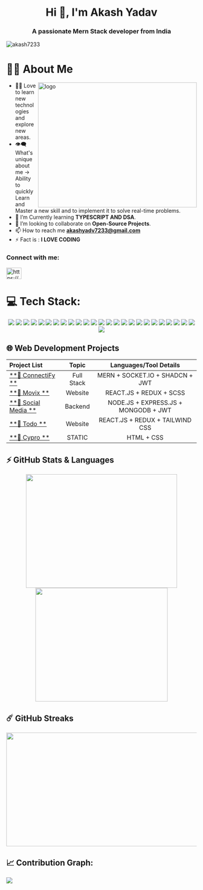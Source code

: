 

<!--[![MasterHead](Akash.png)] -->
<h1 align="center">Hi 👋, I'm Akash Yadav</h1>
<h3 align="center">A passionate Mern Stack developer from India</h3>

<p align="left"> <img src="https://komarev.com/ghpvc/?username=akash7233&label=Profile%20views&color=0e75b6&style=flat" alt="akash7233" /> </p>

# 🙋‍♂️ About Me
<div><img align="right" src="https://stats.quine.sh/akash7233/github?theme=dark" title="Quine Stats Card" alt="logo" height="330" width="420"></div>

- 👨‍💻 Love to learn new technologies and explore new areas.
- 👁‍🗨 What's unique about me → Ability to quickly Learn and Master
  a new skill and to implement it to solve real-time problems.
- 📘 I’m Currently learning **TYPESCRIPT AND DSA**.
- 👯 I’m looking to collaborate on **Open-Source Projects**.
- 📫 How to reach me **akashyadv7233@gmail.com**
- ⚡ Fact is : **I LOVE CODING**


<h3 align="left">Connect with me:</h3>
<p align="left">
<a href="https://www.linkedin.com/in/akashyadav33" target="blank"><img align="center" src="https://raw.githubusercontent.com/rahuldkjain/github-profile-readme-generator/master/src/images/icons/Social/linked-in-alt.svg" alt="https://www.linkedin.com/in/akashyadav33" height="30" width="40" /></a>

<!-- # # 🙋‍♂️ About Me

<div><img align="right" src="https://stats.quine.sh/akash7233/github?theme=dark" title="Quine Stats Card" alt="logo" height="330" width="420"></div>


🔭 I’m currently working on Connectify - A social media platform<br><br>🌱 I’m presently learning NextJS<br><br>💬 Ask me about Frontend, MERN Stack<br><br>📫 How to reach me akashyadv7233@gmail.com
 -->

# 💻 Tech Stack:
<p align="center">
  <img src="https://img.shields.io/badge/html-%2300599C.svg?style=for-the-badge&logo=c%2B%2B&logoColor=white" />
  <img src="https://img.shields.io/badge/css3-%231572B6.svg?style=for-the-badge&logo=css3&logoColor=white" />
  <img src="https://img.shields.io/badge/javascript-%23F0DB4F.svg?style=for-the-badge&logo=Javascript&logoColor=white" />
  <img src="https://img.shields.io/badge/tailwindcss-%2338B2AC.svg?style=for-the-badge&logo=tailwind-css&logoColor=white" />
  <img src="https://img.shields.io/badge/react-%2320232a.svg?style=for-the-badge&logo=react&logoColor=%2361DAFB" />
  <img src="https://img.shields.io/badge/typescript-%23007ACC.svg?style=for-the-badge&logo=typescript&logoColor=white" />
  <img src="https://img.shields.io/badge/Context--Api-000000?style=for-the-badge&logo=react" />
  <img src="https://img.shields.io/badge/daisyui-5A0EF8?style=for-the-badge&logo=daisyui&logoColor=white" />
  <img src="https://img.shields.io/badge/redux-%23593d88.svg?style=for-the-badge&logo=redux&logoColor=white" />
  <img src="https://img.shields.io/badge/JWT-black?style=for-the-badge&logo=JSON%20web%20tokens" />
  <img src="https://img.shields.io/badge/express.js-%23404d59.svg?style=for-the-badge&logo=express&logoColor=%2361DAFB" />
  <img src="https://img.shields.io/badge/node.js-6DA55F?style=for-the-badge&logo=node.js&logoColor=white" />
  <img src="https://img.shields.io/badge/NODEMON-%23323330.svg?style=for-the-badge&logo=nodemon&logoColor=%BBDEAD" />
  <img src="https://img.shields.io/badge/Next-black?style=for-the-badge&logo=next.js&logoColor=white" />
  <img src="https://img.shields.io/badge/mysql-%23d9ead3.svg?style=for-the-badge&logo=mysql&logoColor=blue" />
  <img src="https://img.shields.io/badge/MongoDB-%234ea94b.svg?style=for-the-badge&logo=mongodb&logoColor=white" />
  <img src="https://img.shields.io/badge/Postman-FF6C37?style=for-the-badge&logo=postman&logoColor=white" />
  <img src="https://img.shields.io/badge/vercel-%23000000.svg?style=for-the-badge&logo=vercel&logoColor=white" />
  <img src="https://img.shields.io/badge/Render-%46E3B7.svg?style=for-the-badge&logo=render&logoColor=white" />
  <img src="https://img.shields.io/badge/github%20pages-121013?style=for-the-badge&logo=github&logoColor=white" />
  <img src="https://img.shields.io/badge/github%20actions-%232671E5.svg?style=for-the-badge&logo=githubactions&logoColor=white" />
  <img src="https://img.shields.io/badge/github-%23121011.svg?style=for-the-badge&logo=github&logoColor=white" />
  <img src="https://img.shields.io/badge/Socket.io-black?style=for-the-badge&logo=socket.io&badgeColor=010101" />
  <img src ="https://img.shields.io/badge/bootstrap-%238511FA.svg?style=for-the-badge&logo=bootstrap&logoColor=white"/>
<!--   <img src="https://img.shields.io/badge/docker-%230db7ed.svg?style=for-the-badge&logo=docker&logoColor=white" />
  <img src="https://img.shields.io/badge/kubernetes-%23326ce5.svg?style=for-the-badge&logo=kubernetes&logoColor=white" /> -->
<!--   <img src="https://img.shields.io/badge/AWS-%23FF9900.svg?style=for-the-badge&logo=amazon-aws&logoColor=white" /> -->
  <img src="https://img.shields.io/badge/python-3670A0?style=for-the-badge&logo=python&logoColor=ffdd54" />
  <img src = "https://img.shields.io/badge/wix-000?style=for-the-badge&logo=wix&logoColor=white" />
<!--   <img src="https://img.shields.io/badge/flask-%23000.svg?style=for-the-badge&logo=flask&logoColor=white" />
  <img src="https://img.shields.io/badge/numpy-%23013243.svg?style=for-the-badge&logo=numpy&logoColor=white" /> -->
<!-- <!--   <img src="https://img.shields.io/badge/SciPy-%230C55A5.svg?style=for-the-badge&logo=scipy&logoColor=%white" /> -->
<!--   <img src="https://img.shields.io/badge/pandas-%23150458.svg?style=for-the-badge&logo=pandas&logoColor=white" /> -->
<!--   <img src="https://img.shields.io/badge/Matplotlib-%23ffffff.svg?style=for-the-badge&logo=Matplotlib&logoColor=black" /> -->
<!--   <img src="https://img.shields.io/badge/Seaborn-%23ffffff.svg?style=for-the-badge&logo=Seaborn&logoColor=black" /> -->
<!--   <img src="https://img.shields.io/badge/Plotly-%233F4F75.svg?style=for-the-badge&logo=plotly&logoColor=white" /> -->
<!--   <img src="https://img.shields.io/badge/scikit--learn-%23F7931E.svg?style=for-the-badge&logo=scikit-learn&logoColor=white" /> -->
<!--   <img src="https://img.shields.io/badge/Keras-%23D00000.svg?style=for-the-badge&logo=Keras&logoColor=white" />
  <img src="https://img.shields.io/badge/TensorFlow-%23FF6F00.svg?style=for-the-badge&logo=TensorFlow&logoColor=white" />
  <img src="https://img.shields.io/badge/PyTorch-%23EE4C2C.svg?style=for-the-badge&logo=PyTorch&logoColor=white" />
  <img src="https://img.shields.io/badge/opencv-%23white.svg?style=for-the-badge&logo=opencv&logoColor=white" /> -->
<!--   <img src="https://img.shields.io/badge/mlflow-%23d9ead3.svg?style=for-the-badge&logo=numpy&logoColor=blue" />
  <img src="https://img.shields.io/badge/cassandra-%231287B1.svg?style=for-the-badge&logo=apache-cassandra&logoColor=white" /> -->
<!--   <img src="https://img.shields.io/badge/Anaconda-%2344A833.svg?style=for-the-badge&logo=anaconda&logoColor=white" /> -->
<!--   <img src="https://img.shields.io/badge/power_bi-F2C811?style=for-the-badge&logo=powerbi&logoColor=black" /> -->
<!--   <img src="https://img.shields.io/badge/cisco-%23049fd9.svg?style=for-the-badge&logo=cisco&logoColor=black" /> -->
<!--   <img src="https://img.shields.io/badge/-Arduino-00979D?style=for-the-badge&logo=Arduino&logoColor=white" /> --> 
</p>

## 🌐 Web Development Projects 

<div align="center">

| Project List | Topic | Languages/Tool Details |
| :--- | :---: | :---: |
| [**🔗 ConnectiFy **](https://connectify-six.vercel.app/) | Full Stack | MERN + SOCKET.IO + SHADCN + JWT |
| [**🔗 Movix **](https://movix-two-iota.vercel.app/) | Website | REACT.JS + REDUX + SCSS |
| [**🔗 Social Media **](https://github.com/AKASH7233/sm_backend) | Backend | NODE.JS + EXPRESS.JS + MONGODB + JWT |
| [**🔗 Todo **](https://todo-peach-six.vercel.app/) | Website | REACT.JS + REDUX + TAILWIND CSS |
| [**🔗 Cypro **](https://akash7233.github.io/Cypro2.0/) | STATIC | HTML + CSS |

</div>


## ⚡ GitHub Stats & Languages
  <div align="center">
    <a href="https://github.com/anuraghazra/github-readme-stats" title="GitHub Stats Card">
  	  <img height="300" width="400" src="https://github-readme-stats.vercel.app/api?username=akash7233&show_icons=true&theme=react&show=reviews" />
    </a>
    <a href="https://github.com/anuraghazra/github-readme-stats" title="GitHub Top Languages Card">
     	<img height="300" width="350" src="https://github-readme-stats.vercel.app/api/top-langs/?username=akash7233&theme=dark&hide_border=false&include_all_commits=true&count_private=true&layout=compact" />
    </a>
  </div>

## ☄️ GitHub Streaks

  <div align="center">
    <a href="https://github.com/DenverCoder1/github-readme-streak-stats"  title="GitHub Streak Stats">
  	<img height="300" width="550"  src="https://streak-stats.demolab.com?user=akash7233&theme=tokyonight&border_radius=8&date_format=j%20M%5B%20Y%5D&card_width=550)](https://git.io/streak-stats">
  </a>
  </div>


<!-- ![](https://github-readme-stats.vercel.app/api/top-langs/?username=akash7233&theme=dark&hide_border=false&include_all_commits=true&count_private=true&layout=compact) -->

## 📈 Contribution Graph:

![](https://github-readme-activity-graph.vercel.app/graph?username=akash7233&bg_color=101820&color=89ABE3&line=FEE715&point=FFFFFF&hide_border=true)

<!-- Proudly created with GPRM ( https://gprm.itsvg.in ) -->

